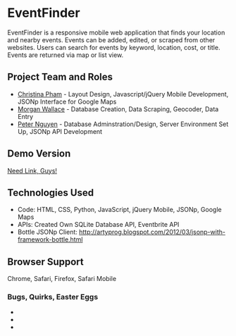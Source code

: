 EventFinder
============
EventFinder is a responsive mobile web application that finds your location and nearby events. Events can be added, edited, or scraped from other websites. Users can search for events by keyword, location, cost, or title. Events are returned via map or list view.

## Project Team and Roles
* [Christina Pham]() - Layout Design, Javascript/jQuery Mobile Development, JSONp Interface for Google Maps  
* [Morgan Wallace]() - Database Creation, Data Scraping, Geocoder, Data Entry
* [Peter Nguyen](http://www.petertnguyen.com) - Database Adminstration/Design, Server Environment Set Up, JSONp API Development

## Demo Version
 [Need Link, Guys!]()

## Technologies Used
* Code: HTML, CSS, Python, JavaScript, jQuery Mobile, JSONp, Google Maps
* APIs: Created Own SQLite Database API, Eventbrite API
* Bottle JSONp Client: http://artyprog.blogspot.com/2012/03/jsonp-with-framework-bottle.html

## Browser Support
Chrome, Safari, Firefox, Safari Mobile

### Bugs, Quirks, Easter Eggs
* 
* 
* 